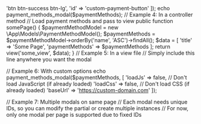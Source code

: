 <?php
/**
 * Example Usage of Payment Methods Management Modal
 * 
 * This file demonstrates how to use the payment methods management modal
 * in different scenarios throughout the application.
 */

// Example 1: Basic usage in any view
// Just include the modal with payment methods data
echo payment_methods_modal($paymentMethods);

// Example 2: With a trigger button
// This creates both the button and the modal
echo payment_methods_modal_trigger($paymentMethods, 'Manage Payment Methods');

// Example 3: Custom button with modal
echo payment_methods_modal_button('Custom Button Text', [
    'class' => 'btn btn-success btn-lg',
    'id' => 'custom-payment-button'
]);
echo payment_methods_modal($paymentMethods);

// Example 4: In a controller method
// Load payment methods and pass to view
public function somePage()
{
    $paymentMethodModel = new \App\Models\PaymentMethodModel();
    $paymentMethods = $paymentMethodModel->orderBy('name', 'ASC')->findAll();
    
    $data = [
        'title' => 'Some Page',
        'paymentMethods' => $paymentMethods
    ];
    
    return view('some_view', $data);
}

// Example 5: In a view file
// Simply include this line anywhere you want the modal
<?= payment_methods_modal($paymentMethods ?? []) ?>

// Example 6: With custom options
echo payment_methods_modal($paymentMethods, [
    'loadJs' => false,  // Don't load JavaScript (if already loaded)
    'loadCss' => false, // Don't load CSS (if already loaded)
    'baseUrl' => 'https://custom-domain.com'
]);

// Example 7: Multiple modals on same page
// Each modal needs unique IDs, so you can modify the partial or create multiple instances
// For now, only one modal per page is supported due to fixed IDs
